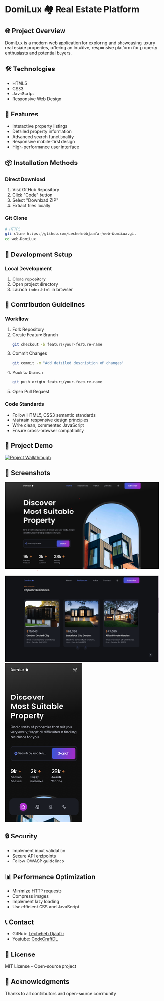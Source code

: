 # DomiLux 🏘️ Real Estate Platform

## 🌐 Project Overview
DomiLux is a modern web application for exploring and showcasing luxury real estate properties, offering an intuitive, responsive platform for property enthusiasts and potential buyers.

## 🛠 Technologies
- HTML5
- CSS3
- JavaScript
- Responsive Web Design

## 🚀 Features
- Interactive property listings
- Detailed property information
- Advanced search functionality
- Responsive mobile-first design
- High-performance user interface

## 📦 Installation Methods

### Direct Download
1. Visit GitHub Repository
2. Click "Code" button
3. Select "Download ZIP"
4. Extract files locally

### Git Clone
```bash
# HTTPS
git clone https://github.com/LechehebDjaafar/web-DomiLux.git
cd web-DomiLux
```

## 🔧 Development Setup

### Local Development
1. Clone repository
2. Open project directory
3. Launch `index.html` in browser


## 🤝 Contribution Guidelines

### Workflow
1. Fork Repository
2. Create Feature Branch
   ```bash
   git checkout -b feature/your-feature-name
   ```
3. Commit Changes
   ```bash
   git commit -m "Add detailed description of changes"
   ```
4. Push to Branch
   ```bash
   git push origin feature/your-feature-name
   ```
5. Open Pull Request

### Code Standards
- Follow HTML5, CSS3 semantic standards
- Maintain responsive design principles
- Write clean, commented JavaScript
- Ensure cross-browser compatibility

## 🎥 Project Demo
[![Project Walkthrough](https://img.youtube.com/vi/lNXqM7zd3NA/0.jpg)](https://youtu.be/lNXqM7zd3NA)
## 📸 Screenshots
![Home Page](img1.png)
![Home Page](img2.png)
![Mobile View](img3.png)

## 🔒 Security
- Implement input validation
- Secure API endpoints
- Follow OWASP guidelines

## 📊 Performance Optimization
- Minimize HTTP requests
- Compress images
- Implement lazy loading
- Use efficient CSS and JavaScript

## 📞 Contact
- GitHub: [Lecheheb Djaafar](https://github.com/LechehebDjaafar)
- Youtube: [CodeCraftDL](https://www.youtube.com/@CodeCraftDL)
## 📄 License
MIT License - Open-source project

## 🌟 Acknowledgments
Thanks to all contributors and open-source community
